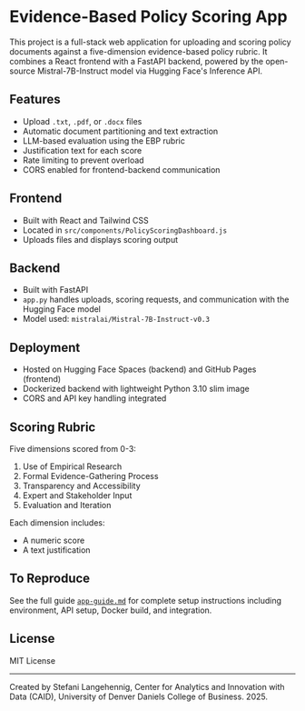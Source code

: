 # Evidence-Based Policy Scoring App

This project is a full-stack web application for uploading and scoring policy documents against a five-dimension evidence-based policy rubric. It combines a React frontend with a FastAPI backend, powered by the open-source Mistral-7B-Instruct model via Hugging Face's Inference API.

## Features

- Upload `.txt`, `.pdf`, or `.docx` files
- Automatic document partitioning and text extraction
- LLM-based evaluation using the EBP rubric
- Justification text for each score
- Rate limiting to prevent overload
- CORS enabled for frontend-backend communication

## Frontend

- Built with React and Tailwind CSS
- Located in `src/components/PolicyScoringDashboard.js`
- Uploads files and displays scoring output

## Backend

- Built with FastAPI
- `app.py` handles uploads, scoring requests, and communication with the Hugging Face model
- Model used: `mistralai/Mistral-7B-Instruct-v0.3`

## Deployment

- Hosted on Hugging Face Spaces (backend) and GitHub Pages (frontend)
- Dockerized backend with lightweight Python 3.10 slim image
- CORS and API key handling integrated

## Scoring Rubric

Five dimensions scored from 0-3:
1. Use of Empirical Research
2. Formal Evidence-Gathering Process
3. Transparency and Accessibility
4. Expert and Stakeholder Input
5. Evaluation and Iteration

Each dimension includes:
- A numeric score
- A text justification

## To Reproduce

See the full guide [`app-guide.md`](./app-guide.md) for complete setup instructions including environment, API setup, Docker build, and integration.

## License

MIT License

---
Created by Stefani Langehennig, Center for Analytics and Innovation with Data (CAID), University of Denver Daniels College of Business. 2025.
